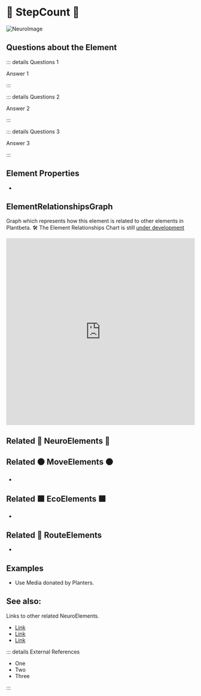# 💜 <neuro>StepCount </neuro>💜

![NeuroImage](/Neuro/NeuroImage.png)
## Questions about the Element

::: details Questions 1

Answer 1

:::

::: details Questions 2

Answer 2

:::

::: details Questions 3

Answer 3

:::
## Element Properties

- 

## ElementRelationshipsGraph

Graph which represents how this element is related to other elements in Plantbeta.
🛠 The Element Relationships Chart is still [under development](/development/ElementsGraph)

<iframe 
    width="100%" 
    height="500" 
    frameborder="0"
    src="https://observablehq.com/embed/@d3/force-directed-graph/2?cells=chart"
></iframe>

## Related 💜 <neuro>NeuroElements</neuro> 💜

## Related 🟠<move> MoveElements </move>🟠
- 
## Related 🟩<eco> EcoElements </eco>🟩
- 
## Related 🔺 RouteElements
- 

## Examples

- Use Media donated by Planters. 

## See also:

Links to other related NeuroElements. 

- [Link]()
- [Link]()
- [Link]()

::: details External References

- One
- Two
- Three

:::

